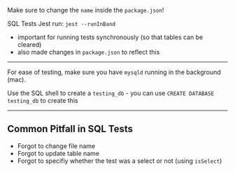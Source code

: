 Make sure to change the `name` inside the `package.json`!  

SQL Tests Jest run: `jest --runInBand`
- important for running tests synchronously (so that tables can be cleared)
- also made changes in `package.json` to reflect this     

---

For ease of testing, make sure you have `mysqld` running in the background (mac).

Use the SQL shell to create a `testing_db` - you can use `CREATE DATABASE testing_db` to create this

----  

## Common Pitfall in SQL Tests
- Forgot to change file name
- Forgot to update table name
- Forgot to specifiy whether the test was a select or not (using `isSelect`)
